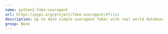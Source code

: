 ```yaml
---
name: python2-fake-useragent
url: https://pypi.org/project/fake-useragent/#files
description: Up to date simple useragent faker with real world database.
group: None
---
```

